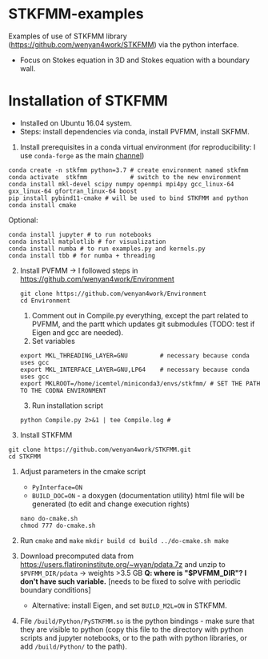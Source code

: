 # STKFMM-examples
Examples of use of STKFMM library (https://github.com/wenyan4work/STKFMM) via the python interface.

- Focus on Stokes equation in 3D and Stokes equation with a boundary wall.


# Installation of STKFMM

- Installed on Ubuntu 16.04 system.
- Steps: install dependencies via conda, install PVFMM, install SKFMM.


1. Install prerequisites in a conda virtual environment 
  (for reproducibility: I use `conda-forge` as the main [channel](https://docs.conda.io/projects/conda/en/latest/user-guide/concepts/channels.html))
  ```
  conda create -n stkfmm python=3.7 # create environment named stkfmm
  conda activate  stkfmm            # switch to the new environment
  conda install mkl-devel scipy numpy openmpi mpi4py gcc_linux-64 gxx_linux-64 gfortran_linux-64 boost
  pip install pybind11-cmake # will be used to bind STKFMM and python
  conda install cmake
  ```  
  Optional:  
  ```
  conda install jupyter # to run notebooks
  conda install matplotlib # for visualization
  conda install numba # to run examples.py and kernels.py
  conda install tbb # for numba + threading
  ```

2. Install PVFMM -> I followed steps in https://github.com/wenyan4work/Environment
    ```
    git clone https://github.com/wenyan4work/Environment
    cd Environment
    ```
    1. Comment out in Compile.py everything, except the part related to PVFMM, and the partt which updates git submodules
      (TODO: test if Eigen and gcc are needed).
    2. Set variables
    ```
    export MKL_THREADING_LAYER=GNU         # necessary because conda uses gcc
    export MKL_INTERFACE_LAYER=GNU,LP64    # necessary because conda uses gcc
    export MKLROOT=/home/icemtel/miniconda3/envs/stkfmm/ # SET THE PATH TO THE CODNA ENVIRONMENT
    ```
    3. Run installation script
    ```
    python Compile.py 2>&1 | tee Compile.log # 
    ```

3. Install STKFMM
  ```
  git clone https://github.com/wenyan4work/STKFMM.git
  cd STKFMM
  ```
  1. Adjust parameters in the cmake script
      - `PyInterface=ON`
      - `BUILD_DOC=ON` - a doxygen (documentation utility) html file will be generated 
      (to edit and change execution rights)
      ```
      nano do-cmake.sh
      chmod 777 do-cmake.sh
      ```
  2. Run `cmake` and `make`
    ```
    mkdir build
    cd build
    ../do-cmake.sh
    make
    ```   
  3. Download precomputed data from https://users.flatironinstitute.org/~wyan/pdata.7z and unzip to `$PVFMM_DIR/pdata` -> weights >3.5 GB
    **Q: where is "$PVFMM_DIR"? I don't have such variable.** [needs to be fixed to solve with periodic boundary conditions]
      - Alternative: install Eigen, and set `BUILD_M2L=ON` in STKFMM.
    
4. File `/build/Python/PySTKFMM.so` is the python bindings - make sure that they are visible to python (copy this file to the directory with python scripts and jupyter notebooks, or to the path with python libraries, or add `/build/Python/` to the path).

